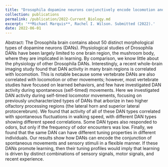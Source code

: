 ```yaml
---
title: "Drosophila dopamine neurons conjunctively encode locomotion and odor"
collection: publications
permalink: /publication/2022-Current_Biology.md
excerpt: '**Michael Marquis**, Rachel I. Wilson. Submitted (2022).'
date: 2022-06-01
---
```

Abstract: The Drosophila brain contains about 50 distinct morphological types of dopamine neurons (DANs). Physiological studies of Drosophila DANs have been largely limited to one brain region, the mushroom body, where they are implicated in learning. By comparison, we know little about the physiology of other Drosophila DANs. Interestingly, a recent whole-brain imaging study found that DAN activity in many brain regions is correlated with locomotion. This is notable because some vertebrate DANs are also correlated with locomotion or other movements; however, most vertebrate studies have focused on learned behaviors, and few have investigated DAN activity during spontaneous (self-timed) movements. Here we investigated DAN activity during self-timed locomotor movements, focusing on previously uncharacterized types of DANs that arborize in two higher olfactory processing regions (the lateral horn and superior lateral protocerebrum). We found that activity of all of these DAN types correlated with spontaneous fluctuations in walking speed, with different DAN types showing different speed correlations. Some DAN types also responded to odors, but only if the frequency of odor encounters was low. Finally, we found that the same DAN can have different tuning properties in different individuals. Our results show how DANs can encode the conjunction of spontaneous movements and sensory stimuli in a flexible manner. If these DANs promote learning, then their tuning profiles would imply that learning is driven by distinct combinations of sensory signals, motor signals, and recent experience.
